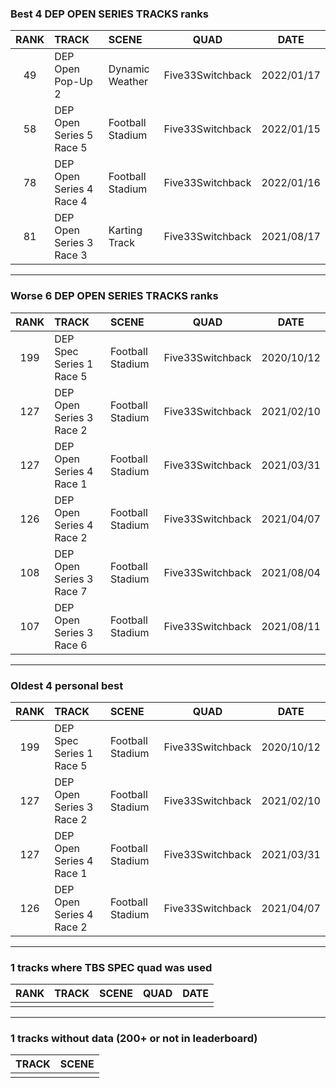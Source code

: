 ### Best 4 DEP OPEN SERIES TRACKS ranks
|RANK|TRACK|SCENE|QUAD|DATE|
|:---:|:---|:---|:---:|:---:|
|49|DEP Open Pop-Up 2|Dynamic Weather|Five33Switchback|2022/01/17|
|58|DEP Open Series 5 Race 5|Football Stadium|Five33Switchback|2022/01/15|
|78|DEP Open Series 4 Race 4|Football Stadium|Five33Switchback|2022/01/16|
|81|DEP Open Series 3 Race 3|Karting Track|Five33Switchback|2021/08/17|
---
### Worse 6 DEP OPEN SERIES TRACKS ranks
|RANK|TRACK|SCENE|QUAD|DATE|
|:---:|:---|:---|:---:|:---:|
|199|DEP Spec Series 1 Race 5|Football Stadium|Five33Switchback|2020/10/12|
|127|DEP Open Series 3 Race 2|Football Stadium|Five33Switchback|2021/02/10|
|127|DEP Open Series 4 Race 1|Football Stadium|Five33Switchback|2021/03/31|
|126|DEP Open Series 4 Race 2|Football Stadium|Five33Switchback|2021/04/07|
|108|DEP Open Series 3 Race 7|Football Stadium|Five33Switchback|2021/08/04|
|107|DEP Open Series 3 Race 6|Football Stadium|Five33Switchback|2021/08/11|
---
### Oldest 4 personal best
|RANK|TRACK|SCENE|QUAD|DATE|
|:---:|:---|:---|:---:|:---:|
|199|DEP Spec Series 1 Race 5|Football Stadium|Five33Switchback|2020/10/12|
|127|DEP Open Series 3 Race 2|Football Stadium|Five33Switchback|2021/02/10|
|127|DEP Open Series 4 Race 1|Football Stadium|Five33Switchback|2021/03/31|
|126|DEP Open Series 4 Race 2|Football Stadium|Five33Switchback|2021/04/07|
---
### 1 tracks where TBS SPEC quad was used
|RANK|TRACK|SCENE|QUAD|DATE|
|:---:|:---|:---|:---:|:---:|
||||||
---
### 1 tracks without data (200+ or not in leaderboard)
|TRACK|SCENE|
|:---|:---|
|||
